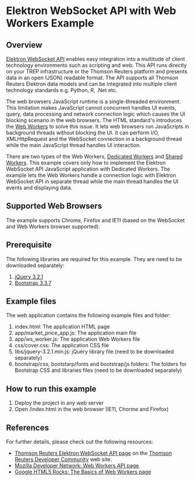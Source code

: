# Elektron WebSocket API with Web Workers Example 
## Overview

[Elektron WebSocket API](https://developers.thomsonreuters.com/elektron/websocket-api-early-access) enables easy integration into a multitude of client technology environments such as scripting and web.  This API runs directly on your TREP infrastructure or the Thomson Reuters platform and presents data in an open (JSON) readable format. The API supports all Thomson Reuters Elektron data models and can be integrated into multiple client technology standards e.g. Python, R, .Net etc.

The web browsers JavaScript runtime is a single-threaded environment. This limitation makes JavaScript cannot concurrent handles UI events, query, data processing and network connection logic which causes the UI blocking scenario in the web browsers. The HTML standard's introduces the [Web Workers](https://html.spec.whatwg.org/multipage/workers.html) to solve this issue. It lets web browsers run JavaScripts in background threads without blocking the UI. It can perform I/O, XMLHttpRequest and the WebSocket connection in a background thread while the main JavaScript thread handles UI interaction. 

There are two types of the Web Workers, [Dedicated Workers](https://html.spec.whatwg.org/multipage/workers.html#dedicated-workers-and-the-worker-interface) and [Shared Workers](https://html.spec.whatwg.org/multipage/workers.html#sharedworker). This example covers only how to implement the Elektron WebSocket API JavaScript application with Dedicated Workers. The example lets the Web Workers handle a connection logic with Elektron WebSocket API in separate thread while the main thread handles the UI events and displaying data. 

## Supported Web Browsers
The example supports Chrome, Firefox and IE11 (based on the WebSocket and Web Workers browser supported).

## Prerequisite
The following libraries are required for this example. They are need to be downloaded separately:
1. [jQuery 3.2.1](https://jquery.com/)
2. [Bootstrap 3.3.7](https://getbootstrap.com/docs/3.3/)

## Example files
The web application contains the following example files and folder:
1. index.html: The application HTML page
2. app/market_price_app.js: The application main file
3. app/ws_worker.js: The application Web Workers file
4. css/cover.css: The application CSS file
5. libs/jquery-3.2.1.min.js: jQuery library file (need to be downloaded separately)
6. bootstrap/css, bootstarp/fonts and bootstrap/js folders: The folders for Bootstrap CSS and libraries files (need to be downloaded separately)

## How to run this example
1. Deploy the project in any web server
2. Open <web server>/index.html in the web browser (IE11, Chorme and Firefox)

## References
For further details, please check out the following resources:
* [Thomson Reuters Elektron WebSocket API page](https://developers.thomsonreuters.com/elektron/websocket-api-early-access) on the [Thomson Reuters Developer Community](https://developers.thomsonreuters.com/) web site.
* [Mozilla Developer Network: Web Workers API page](https://developer.mozilla.org/en-US/docs/Web/API/Web_Workers_API).
* [Google HTML5 Rocks: The Basics of Web Workers page](https://www.html5rocks.com/en/tutorials/workers/basics/)
